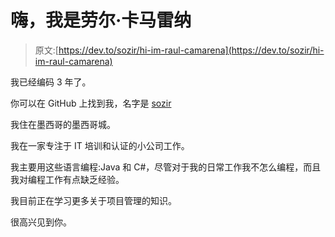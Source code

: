 # 嗨，我是劳尔·卡马雷纳

> 原文:[https://dev.to/sozir/hi-im-raul-camarena](https://dev.to/sozir/hi-im-raul-camarena)

我已经编码 3 年了。

你可以在 GitHub 上找到我，名字是 [sozir](https://github.com/sozir)

我住在墨西哥的墨西哥城。

我在一家专注于 IT 培训和认证的小公司工作。

我主要用这些语言编程:Java 和 C#，尽管对于我的日常工作我不怎么编程，而且我对编程工作有点缺乏经验。

我目前正在学习更多关于项目管理的知识。

很高兴见到你。